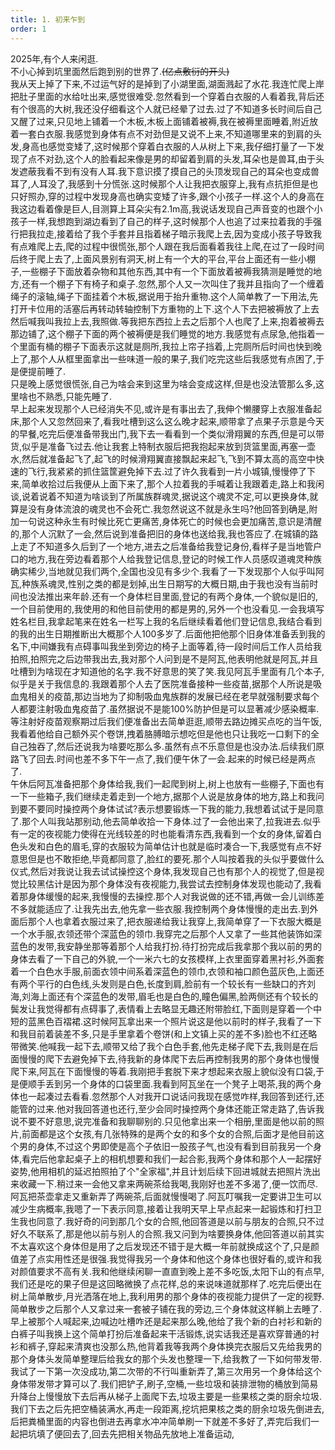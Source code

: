 ```yaml
---
title: 1. 初来乍到
order: 1
---
```


2025年,有个人来闲逛.  
不小心掉到坑里面然后跑到别的世界了.~~(亿点敷衍的开头)~~  
我从天上掉了下来,不过运气好的是掉到了小湖里面,湖面溅起了水花.我连忙爬上岸把肚子里面的水给吐出来,感觉很难受.忽然看到一个穿着白衣服的人看着我,背后还有个很高的大树,我还没仔细看这个人就已经晕了过去.过了不知道多长时间后自己又醒了过来,只见地上铺着一个木板,木板上面铺着被褥,我在被褥里面睡着,附近放着一套白衣服.我感觉到身体有点不对劲但是又说不上来,不知道哪里来的到肩的头发,身高也感觉变矮了,这时候那个穿着白衣服的人从树上下来,我仔细打量了一下发现了点不对劲,这个人的脸看起来像是男的却留着到肩的头发,耳朵也是兽耳,由于头发遮蔽我看不到有没有人耳.我下意识摸了摸自己的头顶发现自己的耳朵也变成兽耳了,人耳没了,我感到十分慌张.这时候那个人让我把衣服穿上,我有点抗拒但是也只好照办,穿的过程中发现身高也确实变矮了许多,跟个小孩子一样.这个人的身高在我这边看着像是巨人,目测算上耳朵尖有2.1m高,我说话发现自己声音变的也跟个小孩子一样,我想跑到湖边看到了自己的样子,这时候那个人也追了过来拉着我的手强行把我拉走,接着给了我个手套并且指着梯子暗示我爬上去,因为变成小孩子导致我有点难爬上去,爬的过程中很慌张,那个人跟在我后面看着我往上爬,在过了一段时间后终于爬上去了,上面风景别有洞天,树上有一个大的平台,平台上面还有一些小棚子,一些棚子下面放着杂物和其他东西,其中有一个下面放着被褥我猜测是睡觉的地方,还有一个棚子下有椅子和桌子.忽然,那个人又一次叫住了我并且指向了一个缠着绳子的滚轴,绳子下面挂着个木板,据说用于抬升重物.这个人简单教了一下用法,先打开卡位用的活塞后再转动转轴控制下方重物的上下.这个人下去把被褥放了上去然后喊我叫我拉上去,我照做.等我把东西拉上去之后那个人也爬了上来,抱着被褥去那边铺了,这个棚子下面的两个被褥便是我们睡觉的地方.我感觉有点尿急,他指着一个里面有桶的棚子下面表示这就是厕所,我拉上帘子挡着,上完厕所后时间也快到晚上了,那个人从框里面拿出一些味道一般的果子,我们吃完这些后我感觉有点困了,于是便提前睡了.  
只是晚上感觉很慌张,自己为啥会来到这里为啥会变成这样,但是也没法管那么多,这里啥也不熟悉,只能先睡了.  
早上起来发现那个人已经消失不见,或许是有事出去了,我伸个懒腰穿上衣服准备起床,那个人又忽然回来了,看我吐槽到这么这么晚才起来,顺带拿了点果子示意是今天的早餐,吃完后便准备带我出门,我下去一看看到一个类似滑翔翼的东西,但是可以带货,似乎是准备飞过去.他让我套上特制衣服后把我抱起来放到货篮里面,再塞一壶水,然后就准备起飞了,起飞的时候滑翔翼直接飘起来起飞,飞到不算太高的高空中快速的飞行,我紧紧的抓住篮筐避免掉下去.过了许久我看到一片小城镇,慢慢停了下来,简单收拾过后我便从上面下来了,那个人拉着我的手喊着让我跟着走,路上和我闲谈,说着说着不知道为啥谈到了所属族群魂灵,据说这个魂灵不定,可以更换身体,就算是没有身体流浪的魂灵也不会死亡.我忽然说这不就是永生吗?他回答到确是,附加一句说这种永生有时候比死亡更痛苦,身体死亡的时候也会更加痛苦,意识是清醒的,那个人沉默了一会,然后说到准备把旧的身体也送给我,我也答应了.在城镇的路上走了不知道多久后到了一个地方,进去之后准备给我登记身份,看样子是当地管户口的地方,我在旁边看着那个人给我登记信息,登记的时候工作人员感叹道魂灵种族确实稀少,当地就见我们两个,全国也没见有多少个.我看了一下发现那个人似乎叫阿瓦,种族系魂灵,性别之类的都是划掉,出生日期写的大概日期,由于我也没有当前时间也没法推出来年龄.还有一个身体栏目里面,登记的有两个身体,一个貌似是旧的,一个目前使用的,我使用的和他目前使用的都是男的,另外一个也没看见.一会我填写姓名栏目,我拿起笔来在姓名一栏写上我的名后继续看着他们登记信息,我结合看到的我的出生日期推断出大概那个人100多岁了.后面他把他那个旧身体准备丢到我的名下,中间嫌我有点碍事叫我坐到旁边的椅子上面等着,待一段时间后工作人员给我拍照,拍照完之后边带我出去,我对那个人问到是不是阿瓦,他表明他就是阿瓦,并且吐槽到为啥现在才知道他的名字.我不好意思的笑了笑.我见阿瓦手里面有几个本子,似乎是关于我信息的.我跟着那个人去了医院准备接种一些疫苗,据那个人所说是吸血鬼相关的疫苗,那边当地为了抑制吸血鬼族群的发展已经在老早就强制要求每个人都要注射吸血鬼疫苗了.虽然据说不是能100%防护但是可以显著减少感染概率.等注射好疫苗观察期过后我们便准备出去简单逛逛,顺带去路边摊买点吃的当午饭,我看着他给自己额外买个卷饼,拽着胳膊暗示想吃但是他也只让我吃一口剩下的全自己独吞了,然后还说我为啥要吃那么多.虽然有点不乐意但是也没办法.后续我们原路飞了回去.时间也差不多下午一点了,我们便午休了一会.起来的时候已经是两点了.  
午休后阿瓦准备把那个身体给我,我们一起爬到树上,树上也放有一些棚子,下面也有一下一些箱子,我们继续走着走到一个地方,据那个人说是放身体的地方,路上和我问到要不要同时操控两个身体试试?表示想要锻炼一下我的能力,我想着试试于是同意了.那个人叫我站那别动,他去简单收拾一下身体.过了一会他出来了,拉我进去.似乎有一定的夜视能力使得在光线较差的时也能看清东西,我看到一个女的身体,留着白色头发和白色的眉毛,穿的衣服较为简单估计也就是临时凑合一下,我感觉有点不好意思但是也不敢拒绝,毕竟都同意了,脸红的要死.那个人叫按着我的头似乎要做什么仪式,然后对我说让我去试试操控这个身体,我发现自己也有那个人的视觉了,但是视觉比较黑估计是因为那个身体没有夜视能力,我尝试去控制身体发现也能动了,我看着那身体缓慢的起来,我慢慢的去操控.那个人对我说做的还不错,再做一会儿训练差不多就能适应了.让我先出去,他先拿一些衣服.我控制两个身体慢慢的走出去.到外面后那个人也拿着衣服过来了,把衣服递给我让我穿上,我简单穿了一下衣服大概是一个水手服,衣领还带个深蓝色的领巾.我穿完之后那个人又拿了一些其他装饰如深蓝色的发带,我安静坐那等着那个人给我打扮.待打扮完成后我拿那个我以前的男的身体去看了一下自己的外貌,一个一米六七的女孩模样,上衣里面穿着黑衬衫,外面套着一个白色水手服,前面衣领中间系着深蓝色的领巾,衣领和袖口颜色蓝灰色,上面还有两个平行的白色线,头发则是白色,长度到肩,脸前有一个较长有一些缺口的齐刘海,刘海上面还有个深蓝色的发带,眉毛也是白色的,瞳色偏黑,脸两侧还有个较长的鬓发让我觉得都有点碍事了,表情看上去略显无趣还附带脸红,下面则是穿着一个中短的蓝黑色百褶裙.这时候阿瓦拿出来一个照片说这是他以前时的样子,我看了一下和我目前着装差不多,只是手里拿着个卷饼(和上文镇上买的差不多)脸也不红还略带微笑.他喊我一起下去,顺带又给了我个白色手套,他先走梯子爬下去,我则是在后面慢慢的爬下去避免掉下去,待我新的身体爬下去后再控制我男的那个身体也慢慢爬下来,阿瓦在下面慢慢的等着.我刚把手套脱下来才想起来衣服上貌似没有口袋,于是便顺手丢到另一个身体的口袋里面.我看到阿瓦坐在一个凳子上喝茶,我的两个身体也一起凑过去看看.忽然那个人对我开口说话问我现在感觉咋样,我回答到还行,还能管的过来.他对我回答道也还行,至少会同时操控两个身体还能正常走路了,告诉我说不要不好意思,说完准备和我聊聊别的.只见他拿出来一个相册,里面是他以前的照片,前面都是这个女孩,有几张特殊的是两个女的和多个女的合照,后面才是他目前这个男的身体,不过这个男即使是高个子依旧一股孩子气,也没有看到目前我另一个身体,看完后他拿起桌子上的相机想要和我们一起合影,我两个身体和那个人一起摆好姿势,他用相机的延迟拍照拍了个"全家福",并且计划后续下回进城就去把照片洗出来收藏一下.稍过来一会他又拿来两碗茶给我喝,我刚好也差不多渴了,便一饮而尽.阿瓦把茶壶拿走又重新弄了两碗茶,后面就慢慢喝了.阿瓦叮嘱我一定要讲卫生可以减少生病概率,我嗯了一下表示同意,接着让我明天早上早点起来一起锻炼和打扫卫生我也同意了.我好奇的问到那几个女的合照,他回答道是以前与朋友的合照,只不过好久不联系了,那是他以前与别人的合照.我又问到为啥要换身体,他回答道以前其实不太喜欢这个身体但是用了之后发现还不错于是大概一年前就换成这个了,只是颜值差了点实用性还是很强.我觉得我另一个身体和他这个身体也很好看的,或许和我对颜值要求不高有关.我和他继续闲聊一直直到晚上差不多吃饭,太阳下山的有点早,我们还是吃的果子但是这回略微换了点花样,总的来说味道就那样了.吃完后便出在树上简单散步,月光洒落在地上,我利用男的那个身体的夜视能力提供了一定的视野.简单散步之后那个人又拿过来一套被子铺在我的旁边,三个身体就这样躺上去睡了.  
早上被那个人喊起来,边喊边吐槽咋还是起来那么晚,他给了我个新的白衬衫和新的白裤子叫我换上这个简单打扮后准备起来干活锻炼,说实话我还是喜欢穿普通的衬衫和裤子,穿起来清爽也没那么热,他背着我等我两个身体换完衣服后又先给我男的那个身体头发简单整理后给我女的那个头发也整理一下,给我教了一下如何带发带.我试了一下第一次没成功,第二次带的不行叫重新弄了,第三次用另一个身体给这个身体带发带才算可以了.我们把铲子,刷子,空桶,一些垃圾和装排泄物的桶放到简易升降台上慢慢放下去后再从梯子上面爬下去,垃圾主要是一些果核之类的厨余垃圾.我们下去之后先把空桶装满水,再走一段距离,挖坑把果核之类的厨余垃圾先倒进去,后把粪桶里面的内容也倒进去再拿水冲冲简单刷一下就差不多好了,弄完后我们一起把坑填了便回去了,回去先把相关物品先放地上准备运动,